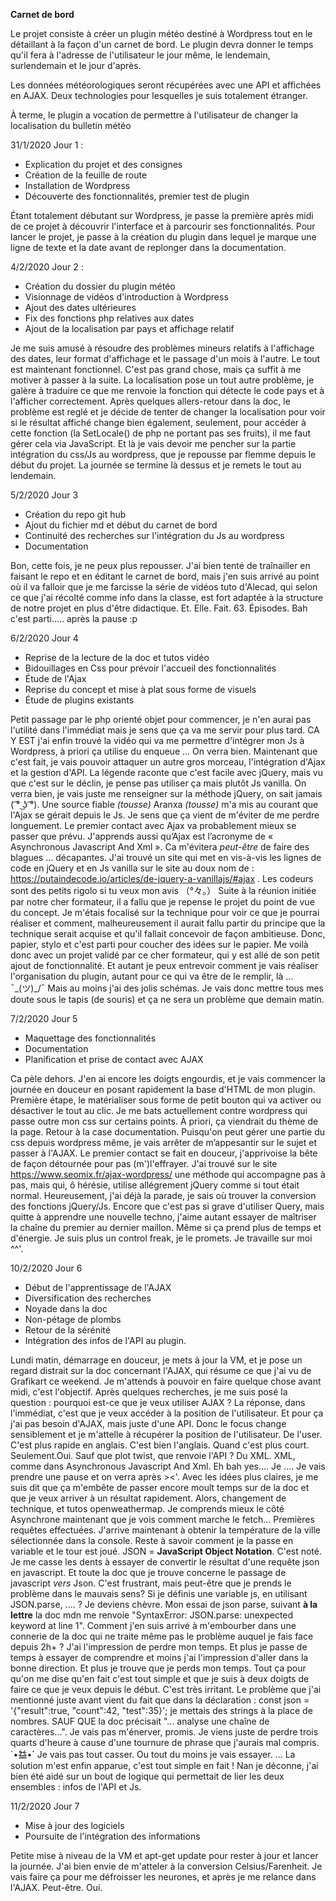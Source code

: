 **Carnet de bord**

Le projet consiste à créer un plugin météo destiné à Wordpress tout en le détaillant à la façon d'un carnet de bord. Le plugin devra donner le temps qu'il fera à l'adresse de l'utilisateur le jour même, le lendemain, surlendemain et le jour d'après.

Les données météorologiques seront récupérées avec une API et affichées en AJAX. Deux technologies pour lesquelles je suis totalement étranger.

À terme, le plugin a vocation de permettre à l'utilisateur de changer la localisation du bulletin météo 

31/1/2020
Jour 1 : 

 - Explication du projet et des consignes
 - Création de la feuille de route
 - Installation de Wordpress
 - Découverte des fonctionnalités, premier test de plugin
 
 Étant totalement débutant sur Wordpress, je passe la première après midi de ce projet à découvrir l'interface et à parcourir ses fonctionnalités.  Pour lancer le projet, je passe à la création du plugin dans lequel je marque une ligne de texte et la date avant de replonger dans la documentation.

4/2/2020
Jour 2 :

 - Création du dossier du plugin météo
 - Visionnage de vidéos d'introduction à Wordpress
 - Ajout des dates ultérieures 
 - Fix des fonctions php relatives aux dates
 - Ajout de la localisation par pays et affichage relatif
 
 Je me suis amusé à résoudre des problèmes mineurs relatifs à l'affichage des dates, leur format d'affichage et le passage d'un mois à l'autre. Le tout est maintenant fonctionnel. C'est pas grand chose, mais ça suffit à me motiver à passer à la suite.
La localisation pose un tout autre problème, je galère à traduire ce que me renvoie la fonction qui détecte le code pays et à l'afficher correctement. Après quelques allers-retour dans la doc, le problème est reglé et je décide de tenter de changer la localisation pour voir si le résultat affiché change bien également, seulement, pour accéder à cette fonction (la SetLocale() de php ne portant pas ses fruits), il me faut gérer cela via JavaScript. 
Et là je vais devoir me pencher sur la partie intégration du css/Js au wordpress, que je repousse par flemme depuis le début du projet. La journée se termine là dessus et je remets le tout au lendemain.

5/2/2020
Jour 3

 - Création du repo git hub
 - Ajout du fichier md et début du carnet de bord
 - Continuité des recherches sur l'intégration du Js  au wordpress
 - Documentation

Bon, cette fois, je ne peux plus repousser. J'ai bien tenté de traînailler en faisant le repo et en éditant le carnet de bord, mais j'en suis arrivé au point où il va falloir que je me farcisse la série de vidéos tuto d'Alecad, qui selon ce que j'ai récolté comme info dans la classe, est fort adaptée à la structure de notre projet en plus d'être didactique.
Et. Elle. Fait. 63. Épisodes.
Bah c'est parti..... après la pause :p

6/2/2020
Jour 4

 - Reprise de la lecture de la doc et tutos vidéo
 - Bidouillages en Css pour prévoir l'accueil des fonctionnalités
 - Étude de l'Ajax
 - Reprise du concept et mise à plat sous forme de visuels
 - Étude de plugins existants

Petit passage par le php orienté objet pour commencer, je n'en aurai pas l'utilité dans l'immédiat mais je sens que ça va me servir pour plus tard.
CA Y EST j'ai enfin trouvé la vidéo qui va me permettre d'intégrer mon Js à Wordpress, à priori ça utilise du enqueue ... On verra bien.
Maintenant que c'est fait, je vais pouvoir attaquer un autre gros morceau, l'intégration d'Ajax et la gestion d'API. La légende raconte que c'est facile avec jQuery, mais vu que c'est sur le déclin, je pense pas utiliser ça mais plutôt Js vanilla. On verra bien, je vais juste me renseigner sur la méthode jQuery, on sait jamais ( ͡° ͜ʖ ͡°).
Une source fiable *(tousse)* Aranxa *(tousse)* m'a mis au courant que l'Ajax se gérait depuis le Js. Je sens que ça vient de m'éviter de me perdre longuement. Le premier contact avec Ajax va probablement mieux se passer que prévu.
J'apprends aussi qu’Ajax est l’acronyme de « Asynchronous Javascript And Xml ». Ca m'évitera *peut-être* de faire des blagues ... décapantes.
J'ai trouvé un site qui met en vis-à-vis les lignes de code en jQuery et en Js vanilla sur le site au doux nom de : https://putaindecode.io/articles/de-jquery-a-vanillajs/#ajax . Les codeurs sont des petits rigolo si tu veux mon avis  （°々。）
Suite à la réunion initiée par notre cher formateur, il a fallu que je repense le projet du point de vue du concept. Je m'étais focalisé sur la technique pour voir ce que je pourrai réaliser et comment, malheureusement il aurait fallu partir du principe que la technique serait acquise et qu'il fallait concevoir de façon ambitieuse. Donc, papier, stylo et c'est parti pour coucher des idées sur le papier. 
Me voilà donc avec un projet validé par ce cher formateur, qui y est allé de son petit ajout de fonctionnalité. Et autant je peux entrevoir comment je vais réaliser l'organisation du plugin, autant pour ce qui va être de le remplir, là ...  ¯\_(ツ)_/¯
Mais au moins j'ai des jolis schémas. Je vais donc mettre tous mes doute sous le tapis (de souris) et ça ne sera un problème que demain matin.

7/2/2020
Jour 5

 - Maquettage des fonctionnalités
 - Documentation 
 - Planification et prise de contact avec AJAX

Ca pèle dehors. J'en ai encore les doigts engourdis, et je vais commencer la journée en douceur en posant rapidement la base d'HTML de mon plugin. Première étape, le matérialiser sous forme de petit bouton qui va activer ou désactiver le tout au clic.
Je me bats actuellement contre wordpress qui passe outre mon css sur certains points.  À priori, ça viendrait du thème de la page. Retour à la case documentation. Puisqu'on peut gérer une partie du css depuis wordpress même, je vais arrêter de m’appesantir sur le sujet et passer à l'AJAX.
Le premier contact se fait en douceur, j'apprivoise la bête de façon détournée pour pas (m')l'effrayer. J'ai trouvé sur le site https://www.seomix.fr/ajax-wordpress/ une méthode qui accompagne pas à pas, mais qui, ô hérésie, utilise allégrement jQuery comme si tout était normal. Heureusement, j'ai déjà la parade, je sais où trouver la conversion des fonctions jQuery/Js. Encore que c'est pas si grave d'utiliser Query, mais quitte à apprendre une nouvelle techno, j'aime autant essayer de maîtriser la chaîne du premier au dernier maillon. Même si ça prend plus de temps et d'énergie. Je suis plus un control freak, je le promets. Je travaille sur moi ^^'.

10/2/2020
Jour 6

 - Début de l'apprentissage de l'AJAX
 - Diversification des recherches
 - Noyade dans la doc
 - Non-pétage de plombs
 - Retour de la sérénité
 - Intégration des infos de l'API au plugin.

Lundi matin, démarrage en douceur, je mets à jour la VM, et je pose un regard distrait sur la doc concernant l'AJAX,  qui résume ce que j'ai vu de Grafikart ce weekend. Je m'attends à pouvoir en faire quelque chose avant midi, c'est l'objectif.
Après quelques recherches, je me suis posé la question : pourquoi est-ce que je veux utiliser AJAX ? La réponse, dans l'immédiat, c'est que je veux accéder à la position de l'utilisateur. Et pour ça j'ai pas besoin d'AJAX, mais juste d'une API. Donc le focus change sensiblement et je m'attelle à récupérer la position de l'utilisateur. De l'user. C'est plus rapide en anglais. C'est bien l'anglais. Quand c'est plus court. Seulement.Oui.
Sauf que plot twist, que renvoie l'API ? Du XML. XML, comme dans Asynchronous Javascript And Xml. Eh bah yes.... Je .... Je vais prendre une pause et on verra après ><'.
Avec les idées plus claires, je me suis dit que ça m'embête de passer encore moult temps sur de la doc et que je veux arriver à un résultat rapidement. Alors, changement de technique, et tutos openweathermap.
Je comprends mieux le côté Asynchrone maintenant que je vois comment marche le fetch...
Premières requêtes effectuées. J'arrive maintenant à obtenir la température de la ville sélectionnée dans la console. Reste à savoir comment je la passe en variable et le tour est joué.
JSON = **JavaScript Object Notation**. C'est noté.
Je me casse les dents à essayer de convertir le résultat d'une requête json en javascript. Et toute la doc que je trouve concerne le passage de javascript *vers* Json. C'est frustrant, mais peut-être que je prends le problème dans le mauvais sens? Si je définis une variable js, en utilisant JSON.parse, .... ?
Je deviens chèvre. Mon essai de json parse, suivant **à la lettre** la doc mdn me renvoie "SyntaxError: JSON.parse: unexpected keyword at line 1".
Comment j'en suis arrivé à m'embourber dans une connerie de la doc qui ne traite même pas le problème auquel je fais face depuis 2h+ ? J'ai l'impression de perdre mon temps. Et plus je passe de temps à essayer de comprendre et moins j'ai l'impression d'aller dans la bonne direction. Et plus je trouve que je perds mon temps. Tout ça pour qu'on me dise qu'en fait c'est tout simple et que je suis à deux doigts de faire ce que je veux depuis le début. C'est très irritant.
Le problème que j'ai mentionné juste avant vient du fait que dans la déclaration :
const json = '{"result":true, "count":42, "test":35}';
je mettais des strings à la place de nombres. SAUF QUE la doc précisait "... analyse une chaîne de caractères...". 
Je vais pas m'énerver, promis. Je viens juste de perdre trois quarts d'heure à cause d'une tournure de phrase que  j'aurais mal compris.
`•̀益•́´
Je vais pas tout casser. Ou tout du moins je vais essayer.
...
La solution m'est enfin apparue, c'est tout simple en fait ! Nan je déconne, j'ai bien été aidé sur un bout de logique qui permettait de lier les deux ensembles : infos de l'API et Js.

11/2/2020
Jour 7

 - Mise à jour des logiciels
 - Poursuite de l'intégration des informations

Petite mise à niveau de la VM et apt-get update pour rester à jour et lancer la journée.
J'ai bien envie de m'atteler à la conversion Celsius/Farenheit. Je vais faire ça pour me défroisser les neurones, et après je me relance dans l'AJAX.
Peut-être.
Oui.

<!--stackedit_data:
eyJoaXN0b3J5IjpbMTE2MDg0NjQzNywxNzE4OTY4NDY3LDE5Nj
U3OTMwMTYsLTEyOTc2NzQ0NDRdfQ==
-->